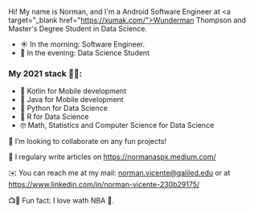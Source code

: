 Hi! My name is Norman, and I'm a Android Software Engineer at <a target="_blank href="https://xumak.com/">Wunderman Thompson</a> and Master's Degree Student in Data Science. 

- ☀️ In the morning: Software Engineer.
- 🌃 In the evening: Data Science Student 

### My 2021 stack 👨‍💻:
- 📱 Kotlin for Mobile development
- 📱 Java for Mobile development
- 🧪 Python for Data Science
- 🧪 R for Data Science
- 🤓 Math, Statistics and Computer Science for Data Science

👯 I’m looking to collaborate on any fun projects!

📝 I regulary write articles on https://normanaspx.medium.com/

✉️ You can reach me at my mail: norman.vicente@galiled.edu or at https://www.linkedin.com/in/norman-vicente-230b29175/

📺🎥 Fun fact: I love wath NBA 🏀. 
